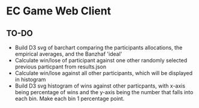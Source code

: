 # EC Game Web Client

## TO-DO
- Build D3 svg of barchart comparing the participants allocations, the empirical averages, and the Banzhaf 'ideal'
- Calculate win/lose of participant against one other randomly selected previous particpant from results.json
- Calculate win/lose against all other participants, which will be displayed in histogram
- Build D3 svg histogram of wins against other particpants, with x-axis being percentage of wins and the y-axis being the number that falls into each bin. Make each bin 1 percentage point.
